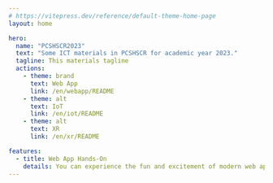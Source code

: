 ```yaml
---
# https://vitepress.dev/reference/default-theme-home-page
layout: home

hero:
  name: "PCSHSCR2023"
  text: "Some ICT materials in PCSHSCR for academic year 2023."
  tagline: This materials tagline
  actions:
    - theme: brand
      text: Web App
      link: /en/webapp/README
    - theme: alt
      text: IoT
      link: /en/iot/README
    - theme: alt
      text: XR
      link: /en/xr/README

features:
  - title: Web App Hands-On
    details: You can experience the fun and excitement of modern web application development through hands-on experience.
---
```



